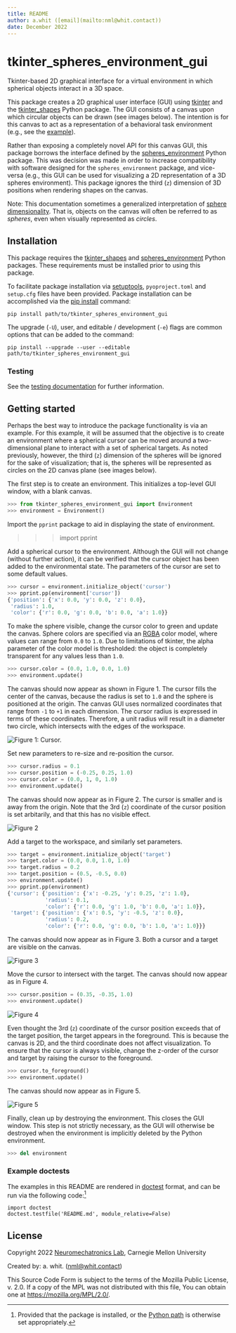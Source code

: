 ```yaml
---
title: README
author: a.whit ([email](mailto:nml@whit.contact))
date: December 2022
---
```


<!-- License

Copyright 2022 Neuromechatronics Lab, Carnegie Mellon University (a.whit)

Created by: a. whit. (nml@whit.contact)

This Source Code Form is subject to the terms of the Mozilla Public
License, v. 2.0. If a copy of the MPL was not distributed with this
file, You can obtain one at https://mozilla.org/MPL/2.0/.
-->


# tkinter_spheres_environment_gui

Tkinter-based 2D graphical interface for a virtual environment in which 
spherical objects interact in a 3D space.

This package creates a 2D graphical user interface (GUI) using [tkinter] and 
the [tkinter_shapes] Python package. The GUI consists of a canvas upon which 
circular objects can be drawn (see images below). The intention is for this 
canvas to act as a representation of a behavioral task environment (e.g., see 
the [example](#getting-started)).

Rather than exposing a completely novel API for this canvas GUI, this 
package borrows the interface defined by the [spheres_environment] Python 
package. This was decision was made in order to increase compatibility with 
software designed for the `spheres_environment` package, and vice-versa (e.g., 
this GUI can be used for visualizing a 2D representation of a 3D spheres 
environment). This package ignores the third (`z`) dimension of 3D positions 
when rendering shapes on the canvas.

Note: This documentation sometimes a generalized interpretation of 
[sphere dimensionality]. That is, objects on the canvas will often be 
referred to as _spheres_, even when visually represented as _circles_.

## Installation

This package requires the [tkinter_shapes] and [spheres_environment] Python 
packages. These requirements must be installed prior to using this package.

To facilitate package installation via [setuptools], `pyoproject.toml` and 
`setup.cfg` files have been provided. Package installation can be accomplished 
via the [pip install] command:

```
pip install path/to/tkinter_spheres_environment_gui
```

The upgrade (`-U`), user, and editable / development (`-e`) flags are common 
options that can be added to the command:

```
pip install --upgrade --user --editable path/to/tkinter_spheres_environment_gui
```

### Testing

See the [testing documentation](doc/markdown/testing.md) for further 
information.

## Getting started

Perhaps the best way to introduce the package functionality is via an example. 
For this example, it will be assumed that the objective is to create an 
environment where a spherical cursor can be moved around a two-dimensional 
plane to interact with a set of spherical targets. As noted previously, 
however, the third (`z`) dimension of the spheres will be ignored for the sake 
of visualization; that is, the spheres will be represented as circles on the 2D 
canvas plane (see images below).

The first step is to create an environment. This initializes a top-level GUI 
window, with a blank canvas.

```python
>>> from tkinter_spheres_environment_gui import Environment
>>> environment = Environment()

```

Import the `pprint` package to aid in displaying the state of environment.

>>> import pprint

Add a spherical cursor to the environment. Although the GUI will not change 
(without further action), it can be verified that the cursor object has been 
added to the environmental state. The parameters of the cursor are set to some 
default values. <!-- The default color of the sphere on the canvas is black. -->

```python
>>> cursor = environment.initialize_object('cursor')
>>> pprint.pp(environment['cursor'])
{'position': {'x': 0.0, 'y': 0.0, 'z': 0.0},
 'radius': 1.0,
 'color': {'r': 0.0, 'g': 0.0, 'b': 0.0, 'a': 1.0}}

```

To make the sphere visible, change the cursor color to green and update the 
canvas. Sphere colors are specified via an [RGBA] color model, where values can 
range from `0.0` to `1.0`. Due to limitations of tkinter, the alpha parameter 
of the color model is thresholded: the object is completely transparent for any 
values less than `1.0`.

```python
>>> cursor.color = (0.0, 1.0, 0.0, 1.0)
>>> environment.update()

```

The canvas should now appear as shown in Figure 1. The cursor fills the center 
of the canvas, because the radius is set to `1.0` and the sphere is positioned 
at the origin. The canvas GUI uses normalized coordinates that range from `-1` 
to `+1` in each dimension. The cursor radius is expressed in terms of these 
coordinates. Therefore, a unit radius will result in a diameter two circle, 
which intersects with the edges of the workspace.

![Figure 1: Cursor.](data/test_package-cursor-2.svg "Figure 1")

Set new parameters to re-size and re-position the cursor.

```python
>>> cursor.radius = 0.1
>>> cursor.position = (-0.25, 0.25, 1.0)
>>> cursor.color = (0.0, 1, 0, 1.0)
>>> environment.update()

```

The canvas should now appear as in Figure 2. The cursor is smaller and is away 
from the origin. Note that the 3rd (`z`) coordinate of the cursor position is 
set arbitarily, and that this has no visible effect.

![Figure 2](data/test_package-cursor-3.svg "Figure 2")

Add a target to the workspace, and similarly set parameters.

```python
>>> target = environment.initialize_object('target')
>>> target.color = (0.0, 0.0, 1.0, 1.0)
>>> target.radius = 0.2
>>> target.position = (0.5, -0.5, 0.0)
>>> environment.update()
>>> pprint.pp(environment)
{'cursor': {'position': {'x': -0.25, 'y': 0.25, 'z': 1.0},
            'radius': 0.1,
            'color': {'r': 0.0, 'g': 1.0, 'b': 0.0, 'a': 1.0}},
 'target': {'position': {'x': 0.5, 'y': -0.5, 'z': 0.0},
            'radius': 0.2,
            'color': {'r': 0.0, 'g': 0.0, 'b': 1.0, 'a': 1.0}}}

```

The canvas should now appear as in Figure 3. Both a cursor and a target are 
visible on the canvas.

![Figure 3](data/test_package-target-4.svg "Figure 3")

Move the cursor to intersect with the target. The canvas should now appear as 
in Figure 4.

```python
>>> cursor.position = (0.35, -0.35, 1.0)
>>> environment.update()

```

![Figure 4](data/test_package-target-5.svg "Figure 4")

Even thought the 3rd (`z`) coordinate of the cursor position exceeds that of 
the target position, the target appears in the foreground. This is because the 
canvas is 2D, and the third coordinate does not affect visualization. To ensure 
that the cursor is always visible, change the z-order of the cursor and target 
by raising the cursor to the foreground.

```python
>>> cursor.to_foreground()
>>> environment.update()

```

The canvas should now appear as in Figure 5.

![Figure 5](data/test_package-target-6.svg "Figure 5")


Finally, clean up by destroying the environment. This closes the GUI window. 
This step is not strictly necessary, as the GUI will otherwise be destroyed 
when the environment is implicitly deleted by the Python environment.

```python
>>> del environment

```

### Example doctests

The examples in this README are rendered in [doctest] format, and can be run 
via the following code:[^python_paths]

[^python_paths]: Provided that the package is installed, or the [Python path] 
                 is otherwise set appropriately.

```
import doctest
doctest.testfile('README.md', module_relative=False)

```

## License

Copyright 2022 [Neuromechatronics Lab][neuromechatronics], 
Carnegie Mellon University

Created by: a. whit. (nml@whit.contact)

This Source Code Form is subject to the terms of the Mozilla Public
License, v. 2.0. If a copy of the MPL was not distributed with this
file, You can obtain one at https://mozilla.org/MPL/2.0/.

<!---------------------------------------------------------------------
   References
---------------------------------------------------------------------->

[tkinter]: https://docs.python.org/3/library/tkinter.html

[Python path]: https://docs.python.org/3/tutorial/modules.html#the-module-search-path

[doctest]: https://docs.python.org/3/library/doctest.html

[setuptools]: https://setuptools.pypa.io/en/latest/userguide/quickstart.html#basic-use

[neuromechatronics]: https://www.meche.engineering.cmu.edu/faculty/neuromechatronics-lab.html

[tkinter_shapes]: https://github.com/ricmua/tkinter_shapes

[pip install]: https://pip.pypa.io/en/stable/cli/pip_install/

[spheres_environment]: https://github.com/ricmua/spheres_environment

[sphere dimensionality]: https://en.wikipedia.org/wiki/Sphere#Dimensionality

[RGBA]: https://en.wikipedia.org/wiki/RGBA_color_model

